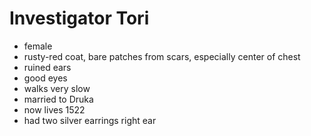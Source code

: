 Investigator Tori
=================
* female
* rusty-red coat, bare patches from scars, especially center of chest
* ruined ears
* good eyes
* walks very slow
* married to Druka
* now lives 1522
* had two silver earrings right ear
